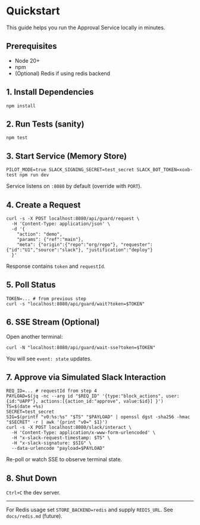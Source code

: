 # Quickstart

This guide helps you run the Approval Service locally in minutes.

## Prerequisites
- Node 20+
- npm
- (Optional) Redis if using redis backend

## 1. Install Dependencies
```
npm install
```

## 2. Run Tests (sanity)
```
npm test
```

## 3. Start Service (Memory Store)
```
PILOT_MODE=true SLACK_SIGNING_SECRET=test_secret SLACK_BOT_TOKEN=xoxb-test npm run dev
```
Service listens on `:8080` by default (override with `PORT`).

## 4. Create a Request
```
curl -s -X POST localhost:8080/api/guard/request \
  -H 'Content-Type: application/json' \
  -d '{
    "action": "demo",
    "params": {"ref":"main"},
    "meta": {"origin":{"repo":"org/repo"}, "requester":{"id":"U1","source":"slack"}, "justification":"deploy"}
  }'
```
Response contains `token` and `requestId`.

## 5. Poll Status
```
TOKEN=... # from previous step
curl -s "localhost:8080/api/guard/wait?token=$TOKEN"
```

## 6. SSE Stream (Optional)
Open another terminal:
```
curl -N "localhost:8080/api/guard/wait-sse?token=$TOKEN"
```
You will see `event: state` updates.

## 7. Approve via Simulated Slack Interaction
```
REQ_ID=... # requestId from step 4
PAYLOAD=$(jq -nc --arg id "$REQ_ID" '{type:"block_actions", user:{id:"UAPP"}, actions:[{action_id:"approve", value:$id}] }')
TS=$(date +%s)
SECRET=test_secret
SIG=$(printf "v0:%s:%s" "$TS" "$PAYLOAD" | openssl dgst -sha256 -hmac "$SECRET" -r | awk '{print "v0=" $1}')
curl -s -X POST localhost:8080/slack/interact \
  -H 'Content-Type: application/x-www-form-urlencoded' \
  -H "x-slack-request-timestamp: $TS" \
  -H "x-slack-signature: $SIG" \
  --data-urlencode "payload=$PAYLOAD"
```

Re-poll or watch SSE to observe terminal state.

## 8. Shut Down
`Ctrl+C` the dev server.

---
For Redis usage set `STORE_BACKEND=redis` and supply `REDIS_URL`. See `docs/redis.md` (future).
